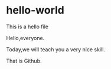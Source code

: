 # hello-world
This is a hello file

Hello,everyone.

Today,we will teach you a very nice skill.

That is Github.
